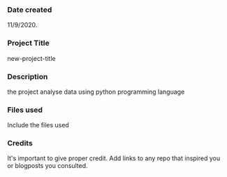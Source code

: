 ### Date created
11/9/2020.

### Project Title
new-project-title

### Description
the project analyse data using python programming language

### Files used
Include the files used

### Credits
It's important to give proper credit. Add links to any repo that inspired you or blogposts you consulted.

